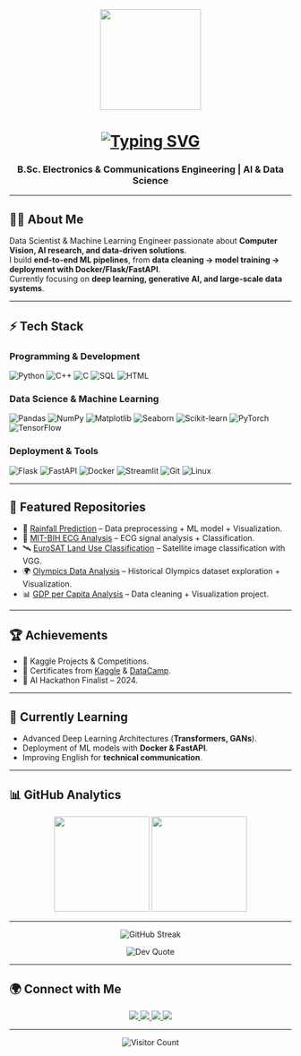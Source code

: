 <div align="center">
  <!-- Header GIF -->
  <img height="180" src="https://media.giphy.com/media/M9gbBd9nbDrOTu1Mqx/giphy.gif" />
</div>

<h1 align="center">
  <a href="https://git.io/typing-svg">
    <img src="https://readme-typing-svg.herokuapp.com?font=Fira+Code&size=26&duration=4000&pause=1000&color=20C20E&center=true&vCenter=true&width=550&lines=Mohamed+Mahmoud+Elseragy;Machine+Learning+Engineer;Computer+Vision+Specialist;Data+Scientist;AI+Research+Enthusiast" alt="Typing SVG" />
  </a>
</h1>

<h3 align="center">B.Sc. Electronics & Communications Engineering | AI & Data Science</h3>

---

## 👨‍💻 About Me  

Data Scientist & Machine Learning Engineer passionate about **Computer Vision, AI research, and data-driven solutions**.  
I build **end-to-end ML pipelines**, from **data cleaning → model training → deployment with Docker/Flask/FastAPI**.  
Currently focusing on **deep learning, generative AI, and large-scale data systems**.  

---

## ⚡ Tech Stack  

### Programming & Development  
![Python](https://img.shields.io/badge/Python-3776AB?style=for-the-badge&logo=python&logoColor=white)
![C++](https://img.shields.io/badge/C++-00599C?style=for-the-badge&logo=c%2B%2B&logoColor=white)
![C](https://img.shields.io/badge/C-00599C?style=for-the-badge&logo=c&logoColor=white)
![SQL](https://img.shields.io/badge/SQL-CC2927?style=for-the-badge&logo=microsoft-sql-server&logoColor=white)
![HTML](https://img.shields.io/badge/HTML5-E34F26?style=for-the-badge&logo=html5&logoColor=white)

### Data Science & Machine Learning  
![Pandas](https://img.shields.io/badge/Pandas-150458?style=for-the-badge&logo=pandas&logoColor=white)
![NumPy](https://img.shields.io/badge/NumPy-013243?style=for-the-badge&logo=numpy&logoColor=white)
![Matplotlib](https://img.shields.io/badge/Matplotlib-11557C?style=for-the-badge&logo=matplotlib&logoColor=white)
![Seaborn](https://img.shields.io/badge/Seaborn-009688?style=for-the-badge&logo=seaborn&logoColor=white)
![Scikit-learn](https://img.shields.io/badge/Scikit--learn-F7931E?style=for-the-badge&logo=scikit-learn&logoColor=white)
![PyTorch](https://img.shields.io/badge/PyTorch-EE4C2C?style=for-the-badge&logo=pytorch&logoColor=white)
![TensorFlow](https://img.shields.io/badge/TensorFlow-FF6F00?style=for-the-badge&logo=tensorflow&logoColor=white)

### Deployment & Tools  
![Flask](https://img.shields.io/badge/Flask-000000?style=for-the-badge&logo=flask&logoColor=white)
![FastAPI](https://img.shields.io/badge/FastAPI-009688?style=for-the-badge&logo=fastapi&logoColor=white)
![Docker](https://img.shields.io/badge/Docker-2496ED?style=for-the-badge&logo=docker&logoColor=white)
![Streamlit](https://img.shields.io/badge/Streamlit-FF4B4B?style=for-the-badge&logo=streamlit&logoColor=white)
![Git](https://img.shields.io/badge/Git-F05032?style=for-the-badge&logo=git&logoColor=white)
![Linux](https://img.shields.io/badge/Linux-FCC624?style=for-the-badge&logo=linux&logoColor=black)

---

## 📂 Featured Repositories  

- 🚀 [Rainfall Prediction](https://github.com/mohamedmahmoud26/Rainfall-Prediction) – Data preprocessing + ML model + Visualization.  
- 🧬 [MIT-BIH ECG Analysis](https://github.com/mohamedmahmoud26/ECG-Arrhythmia-Analysis) – ECG signal analysis + Classification.  
- 🛰️ [EuroSAT Land Use Classification](https://github.com/mohamedmahmoud26/EuroSAT-VGG) – Satellite image classification with VGG.  
- 🌍 [Olympics Data Analysis](https://github.com/mohamedmahmoud26/Olympics-Data-Analysis) – Historical Olympics dataset exploration + Visualization.  
- 📊 [GDP per Capita Analysis](https://github.com/mohamedmahmoud26/GDP-Analysis) – Data cleaning + Visualization project.  

---

## 🏆 Achievements  

- 🌟 Kaggle Projects & Competitions.  
- 📜 Certificates from [Kaggle](https://www.kaggle.com/mohamedmahmoud111) & [DataCamp](https://www.datacamp.com).  
- 🏅 AI Hackathon Finalist – 2024.  

---

## 📖 Currently Learning  

- Advanced Deep Learning Architectures (**Transformers, GANs**).  
- Deployment of ML models with **Docker & FastAPI**.  
- Improving English for **technical communication**.  

---

## 📊 GitHub Analytics  

<div align="center">
  <img src="https://github-readme-stats.vercel.app/api?username=mohamedmahmoud26&show_icons=true&theme=tokyonight&hide_border=true" height="170"/>
  <img src="https://github-readme-stats.vercel.app/api/top-langs/?username=mohamedmahmoud26&layout=compact&theme=tokyonight&hide_border=true" height="170"/>
</div>

---

<div align="center">

![GitHub Streak](https://streak-stats.demolab.com/?user=mohamedmahmoud26&theme=tokyonight&hide_border=true)

![Dev Quote](https://quotes-github-readme.vercel.app/api?type=horizontal&theme=tokyonight)

</div>

---

## 🌍 Connect with Me  

<p align="center">
  <a href="https://www.linkedin.com/in/mohamed-mahmoud-11b212271/">
    <img src="https://img.shields.io/badge/LinkedIn-0A66C2?style=for-the-badge&logo=linkedin&logoColor=white"/>
  </a>
  <a href="mailto:mohamedmahmoud2682003@gmail.com">
    <img src="https://img.shields.io/badge/Email-D14836?style=for-the-badge&logo=gmail&logoColor=white"/>
  </a>
  <a href="https://www.kaggle.com/mohamedmahmoud111">
    <img src="https://img.shields.io/badge/Kaggle-20BEFF?style=for-the-badge&logo=kaggle&logoColor=white"/>
  </a>
  <a href="https://t.me/seegooooo">
    <img src="https://img.shields.io/badge/Telegram-26A5E4?style=for-the-badge&logo=telegram&logoColor=white"/>
  </a>
</p>

---

<div align="center">
  
![Visitor Count](https://komarev.com/ghpvc/?username=mohamedmahmoud26&color=20C20E&style=flat-square)

</div>
